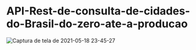 # API-Rest-de-consulta-de-cidades-do-Brasil-do-zero-ate-a-producao
![Captura de tela de 2021-05-18 23-45-27](https://user-images.githubusercontent.com/83430469/118749121-46775280-b833-11eb-85f5-f9d8327bbd4a.png)

